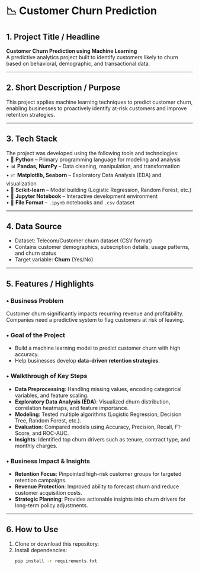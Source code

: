 # 📉 Customer Churn Prediction

## 1. Project Title / Headline
**Customer Churn Prediction using Machine Learning**  
A predictive analytics project built to identify customers likely to churn based on behavioral, demographic, and transactional data.

---

## 2. Short Description / Purpose
This project applies machine learning techniques to predict customer churn, enabling businesses to proactively identify at-risk customers and improve retention strategies.

---

## 3. Tech Stack

The project was developed using the following tools and technologies:<br>
• 🐍 **Python** – Primary programming language for modeling and analysis<br>
• 📊 **Pandas, NumPy** – Data cleaning, manipulation, and transformation<br>
• 📈 **Matplotlib, Seaborn** – Exploratory Data Analysis (EDA) and visualization<br>
• 🤖 **Scikit-learn** – Model building (Logistic Regression, Random Forest, etc.)<br>
• 📝 **Jupyter Notebook** – Interactive development environment<br>
• 📁 **File Format** – `.ipynb` notebooks and `.csv` dataset

---

## 4. Data Source
- Dataset: Telecom/Customer churn dataset (CSV format)  
- Contains customer demographics, subscription details, usage patterns, and churn status  
- Target variable: **Churn** (Yes/No)  

---

## 5. Features / Highlights

### • Business Problem
Customer churn significantly impacts recurring revenue and profitability. Companies need a predictive system to flag customers at risk of leaving.

### • Goal of the Project
- Build a machine learning model to predict customer churn with high accuracy.  
- Help businesses develop **data-driven retention strategies**.  

### • Walkthrough of Key Steps
- **Data Preprocessing**: Handling missing values, encoding categorical variables, and feature scaling.  
- **Exploratory Data Analysis (EDA)**: Visualized churn distribution, correlation heatmaps, and feature importance.  
- **Modeling**: Tested multiple algorithms (Logistic Regression, Decision Tree, Random Forest, etc.).  
- **Evaluation**: Compared models using Accuracy, Precision, Recall, F1-Score, and ROC-AUC.  
- **Insights**: Identified top churn drivers such as tenure, contract type, and monthly charges.  

### • Business Impact & Insights
- **Retention Focus**: Pinpointed high-risk customer groups for targeted retention campaigns.  
- **Revenue Protection**: Improved ability to forecast churn and reduce customer acquisition costs.  
- **Strategic Planning**: Provides actionable insights into churn drivers for long-term policy adjustments.  

---


## 6. How to Use

1. Clone or download this repository.  
2. Install dependencies:  
   ```bash
   pip install -r requirements.txt
